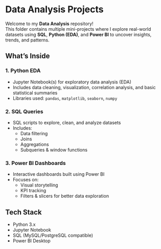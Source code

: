 # Data Analysis Projects

Welcome to my **Data Analysis** repository!  
This folder contains multiple mini-projects where I explore real-world datasets using **SQL**, **Python (EDA)**, and **Power BI** to uncover insights, trends, and patterns.

## What’s Inside

### 1. Python EDA
- Jupyter Notebook(s) for exploratory data analysis (EDA)
- Includes data cleaning, visualization, correlation analysis, and basic statistical summaries
- Libraries used: `pandas`, `matplotlib`, `seaborn`, `numpy`

### 2. SQL Queries
- SQL scripts to explore, clean, and analyze datasets
- Includes:
  - Data filtering
  - Joins
  - Aggregations
  - Subqueries & window functions

### 3. Power BI Dashboards
- Interactive dashboards built using Power BI
- Focuses on:
  - Visual storytelling
  - KPI tracking
  - Filters & slicers for better data exploration

## Tech Stack
- Python 3.x
- Jupyter Notebook
- SQL (MySQL/PostgreSQL compatible)
- Power BI Desktop
